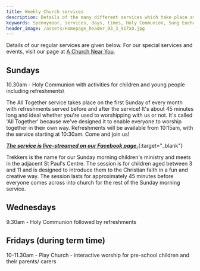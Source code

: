 ```yaml
---
title: Weekly Church services
description: Details of the many different services which take place at St Paul's Church Spennymoor.
keywords: Spennymoor, services, days, times, Holy Communion, Sung Eucharist, Remembrance and Thanksgiving Service, Open Church, Play Church
header_image: /assets/Homepage_header_03_3_917x0.jpg
---
```

Details of our regular services are given below. For our special services and events, visit our page at [A Church Near You](https://www.achurchnearyou.com/church/13565/).

## Sundays

10.30am - Holy Communion with activities for children and young people including refreshments\\

The All Together service takes place on the first Sunday of every month with refreshments served before and after the service! It's about 45 minutes long and ideal whether you're used to worshipping with us or not. It's called 'All Together' because we've designed it to enable everyone to worship together in their own way. Refreshments will be available from 10:15am, with the service starting at 10:30am. Come and join us!

[_**The service is live-streamed on our Facebook page.**_](https://www.facebook.com/stpaulsspennymoor){:target="_blank"}

Trekkers is the name for our Sunday morning children's ministry and meets in the adjacent St Paul's Centre. The session is for children aged between 3 and 11 and is designed to introduce them to the Christian faith in a fun and creative way. The session lasts for approximately 45 minutes before everyone comes across into church for the rest of the Sunday morning service.

## Wednesdays

9.30am - Holy Communion followed by refreshments

## Fridays (during term time)

10-11.30am - Play Church - interactive worship for pre-school children and their parents/ carers
